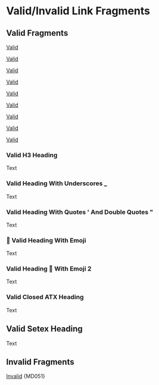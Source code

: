 # Valid/Invalid Link Fragments

## Valid Fragments

[Valid](#validinvalid-link-fragments)

[Valid](#valid-fragments)

[Valid](#valid-h3-heading)

[Valid](#valid-heading-with-underscores-_)

[Valid](#valid-heading-with-quotes--and-double-quotes-)

[Valid](#-valid-heading-with-emoji)

[Valid](#valid-heading--with-emoji-2)

[Valid](#valid-closed-atx-heading)

[Valid](#valid-setex-heading)

### Valid H3 Heading

Text

### Valid Heading With Underscores _

Text

### Valid Heading With Quotes ' And Double Quotes "

Text

### 🚀 Valid Heading With Emoji

Text

### Valid Heading 👀 With Emoji 2

Text

<!-- markdownlint-disable-next-line MD003 -->
### Valid Closed ATX Heading ###

Text

<!-- markdownlint-disable-next-line MD003 -->
Valid Setex Heading
----

Text

## Invalid Fragments

[Invalid](#invalid-fragments-not-exist) {MD051}
